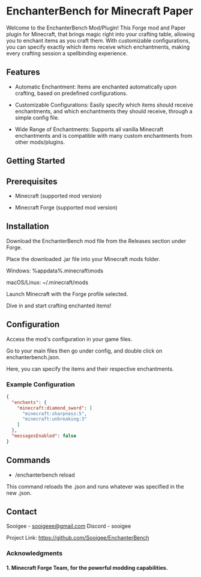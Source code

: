 # EnchanterBench for Minecraft Paper


Welcome to the EnchanterBench Mod/Plugin! This Forge mod and Paper plugin for Minecraft, that brings magic right into your crafting table, allowing you to enchant items as you craft them. With customizable configurations, you can specify exactly which items receive which enchantments, making every crafting session a spellbinding experience.

## Features

* Automatic Enchantment: Items are enchanted automatically upon crafting, based on predefined configurations.

* Customizable Configurations: Easily specify which items should receive enchantments, and which enchantments they should receive, through a simple config file.

* Wide Range of Enchantments: Supports all vanilla Minecraft enchantments and is compatible with many custom enchantments from other mods/plugins.



## Getting Started

## Prerequisites

* Minecraft (supported mod version)

* Minecraft Forge (supported mod version)


## Installation

Download the EnchanterBench mod file from the Releases section under Forge.

Place the downloaded .jar file into your Minecraft mods folder.

Windows: %appdata%\.minecraft\mods

macOS/Linux: ~/.minecraft/mods

Launch Minecraft with the Forge profile selected.

Dive in and start crafting enchanted items!


## Configuration

Access the mod's configuration in your game files.

Go to your main files then go under config, and double click on enchanterbench.json.

Here, you can specify the items and their respective enchantments.

### Example Configuration
```json
{
  "enchants": {
    "minecraft:diamond_sword": [
      "minecraft:sharpness:5",
      "minecraft:unbreaking:3"
    ]
  },
  "messagesEnabled": false
}
```

## Commands

* /enchanterbench reload
  
 This command reloads the .json and runs whatever was specified in the new .json.

## Contact

Sooigee - sooigeee@gmail.com
Discord - sooigee

Project Link: https://github.com/Sooigee/EnchanterBench

### Acknowledgments

#### 1. Minecraft Forge Team, for the powerful modding capabilities.


